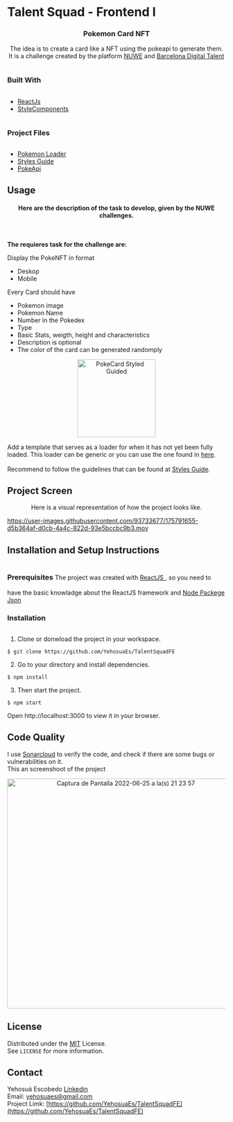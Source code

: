 
# Talent Squad - Frontend I 
<h3 align="center">Pokemon Card NFT</h3>
<p align="center">
The idea is to create a card like a NFT using the pokeapi to generate them.
It is a challenge created by the platform 
  <a href="https://nuwe.io/challenge/talent-squad-frontend-i">NUWE</a>
  and <a href="https://barcelonadigitaltalent.com/"> Barcelona Digital Talent</a>
</p>

<h3 style="display: inline-block"> Built With </h3>

- [ReactJs](https://es.reactjs.org/)
- [StyleComponents](https://styled-components.com/)

<h3 style="display: inline-block"> Project Files </h3>

- [Pokemon Loader](https://www.figma.com/file/RcduUO3jwAgkfwtK588y3N/NFTPoke?node-id=513%3A33)
- [Styles Guide](https://www.figma.com/file/RcduUO3jwAgkfwtK588y3N/NFTPoke?node-id=346%3A16742)
- [PokeApi](https://pokeapi.co/)

## Usage
<h4 align="center" >Here are the description of the task to develop, given by the NUWE challenges.</h4>
</br>

**The requieres task for the challenge are:**
 
Display the PokeNFT in format
 - Deskop
 - Mobile

Every Card should have
- Pokemon image
- Pokemon Name
- Number in the Pokedex
- Type
- Basic Stats, weigth, height and characteristics
- Description is optional
- The color of the card can be generated randomply

<div align="center">
  <img width="180" alt="PokeCard Styled Guided" src="https://user-images.githubusercontent.com/93733677/175794994-6a0f8458-729f-4ec5-bf58-383bade6f65e.png">
</div >


Add a template that serves as a loader for when it has not yet been fully loaded. This loader can be generic or you can use the one found in <a href="https://www.figma.com/file/RcduUO3jwAgkfwtK588y3N/NFTPoke?node-id=513%3A33">here</a>.
</br></br>
Recommend to follow the guidelines that can be found at <a href="https://www.figma.com/file/RcduUO3jwAgkfwtK588y3N/NFTPoke?node-id=346%3A16742">Styles Guide</a>.






## Project Screen
<p align="center">
Here is a visual representation of how the project looks like.
</p>

https://user-images.githubusercontent.com/93733677/175791655-d5b364af-d0cb-4a4c-822d-93e5bccbc9b3.mov

<!-- INSTALL & SETUP -->

## Installation and Setup Instructions

<h3 style="display: inline-block"> Prerequisites </h3>
The project was created with <a href="https://es.reactjs.org/"> ReactJS </a>, so you need to have the basic knowladge about the ReactJS framework and <a href="https://es.reactjs.org/(https://docs.npmjs.com/about-npm)"> Node Packege Json </a>

<br />

<h3 style="display: inline-block"> Installation </h3>

1. Clone or donwload the project in your workspace.
```
$ git clone https://github.com/YehosuaEs/TalentSquadFE
```
2. Go to your directory and install dependencies.

```
$ npm install
```
3. Then start the project.

```
$ npm start
```

Open http://localhost:3000 to view it in your browser.

<!-- CODE QUALITY  -->

## Code Quality

I use [Sonarcloud](https://sonarcloud.io/) to verify the code, and check if there are some bugs or vulnerabilities on it.
<br />
This an screenshoot of the project

<div align="center">
  <img width="531" alt="Captura de Pantalla 2022-06-25 a la(s) 21 23 57" src="https://user-images.githubusercontent.com/93733677/175790094-561e0618-9294-40df-8656-debff2e5d796.png">
</div>
 
<!-- LICENSE -->
  
## License
  Distributed under the [MIT](https://opensource.org/licenses/MIT) License. 
  </br>
  See `LICENSE` for more information.
  
 <!-- CONTACT -->

## Contact
Yehosuá Escobedo [Linkedin](https://www.linkedin.com/in/edgaryehosuaescobedo/)  
Email: yehosuaes@gmail.com 
</br>
Project Limk: [https://github.com/YehosuaEs/TalentSquadFE](https://github.com/YehosuaEs/TalentSquadFE)
